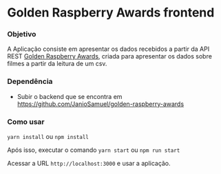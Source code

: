 # Golden Raspberry Awards frontend

### Objetivo

A Aplicação consiste em apresentar os dados recebidos a partir da API REST [Golden Raspberry Awards](https://github.com/JanioSamuel/golden-raspberry-awards), criada para apresentar os dados sobre filmes a partir da leitura de um csv.

### Dependência

- Subir o backend que se encontra em https://github.com/JanioSamuel/golden-raspberry-awards

### Como usar

`yarn install` ou `npm install`

Após isso, executar o comando `yarn start` ou `npm run start`

Acessar a URL `http://localhost:3000` e usar a aplicação.



